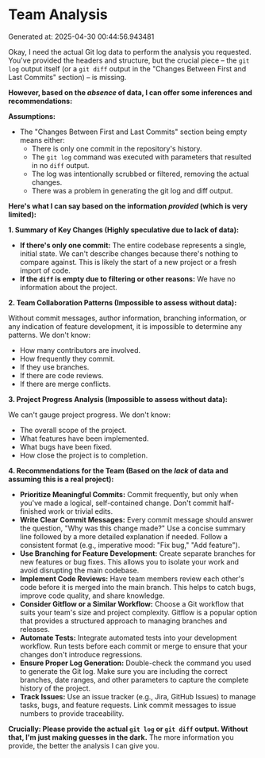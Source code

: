 # Team Analysis
Generated at: 2025-04-30 00:44:56.943481

Okay, I need the actual Git log data to perform the analysis you requested.  You've provided the headers and structure, but the crucial piece – the `git log` output itself (or a `git diff` output in the "Changes Between First and Last Commits" section) – is missing.

**However, based on the *absence* of data, I can offer some inferences and recommendations:**

**Assumptions:**

*   The "Changes Between First and Last Commits" section being empty means either:
    *   There is only one commit in the repository's history.
    *   The `git log` command was executed with parameters that resulted in no `diff` output.
    *   The log was intentionally scrubbed or filtered, removing the actual changes.
    *   There was a problem in generating the git log and diff output.

**Here's what I can say based on the information *provided* (which is very limited):**

**1. Summary of Key Changes (Highly speculative due to lack of data):**

*   **If there's only one commit:**  The entire codebase represents a single, initial state.  We can't describe changes because there's nothing to compare against.  This is likely the start of a new project or a fresh import of code.
*   **If the `diff` is empty due to filtering or other reasons:** We have no information about the project.

**2. Team Collaboration Patterns (Impossible to assess without data):**

Without commit messages, author information, branching information, or any indication of feature development, it is impossible to determine any patterns.  We don't know:

*   How many contributors are involved.
*   How frequently they commit.
*   If they use branches.
*   If there are code reviews.
*   If there are merge conflicts.

**3. Project Progress Analysis (Impossible to assess without data):**

We can't gauge project progress. We don't know:

*   The overall scope of the project.
*   What features have been implemented.
*   What bugs have been fixed.
*   How close the project is to completion.

**4. Recommendations for the Team (Based on the *lack* of data and assuming this is a real project):**

*   **Prioritize Meaningful Commits:**  Commit frequently, but only when you've made a logical, self-contained change.  Don't commit half-finished work or trivial edits.
*   **Write Clear Commit Messages:**  Every commit message should answer the question, "Why was this change made?"  Use a concise summary line followed by a more detailed explanation if needed.  Follow a consistent format (e.g., imperative mood: "Fix bug," "Add feature").
*   **Use Branching for Feature Development:**  Create separate branches for new features or bug fixes. This allows you to isolate your work and avoid disrupting the main codebase.
*   **Implement Code Reviews:**  Have team members review each other's code before it is merged into the main branch.  This helps to catch bugs, improve code quality, and share knowledge.
*   **Consider Gitflow or a Similar Workflow:**  Choose a Git workflow that suits your team's size and project complexity. Gitflow is a popular option that provides a structured approach to managing branches and releases.
*   **Automate Tests:** Integrate automated tests into your development workflow.  Run tests before each commit or merge to ensure that your changes don't introduce regressions.
*   **Ensure Proper Log Generation:**  Double-check the command you used to generate the Git log. Make sure you are including the correct branches, date ranges, and other parameters to capture the complete history of the project.
*   **Track Issues:** Use an issue tracker (e.g., Jira, GitHub Issues) to manage tasks, bugs, and feature requests. Link commit messages to issue numbers to provide traceability.

**Crucially:  Please provide the actual `git log` or `git diff` output.  Without that, I'm just making guesses in the dark.**  The more information you provide, the better the analysis I can give you.
